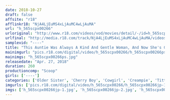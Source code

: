 ```yaml
---
date: 2018-10-27
draft: false
affsite: "r18"
afflinkr18: "NjA4LjEuMS4xLjAuMC4wLjAuMA"
url: "h_565scpx00266"
urloriginal: "http://www.r18.com/videos/vod/movies/detail/-/id=h_565scpx00266"
urlfinal: "http://media.r18.com/track/NjA4LjEuMS4xLjAuMC4wLjAuMA/videos/vod/movies/detail/-/id=h_565scpx00266"
samplevid: "----"
title: "This Auntie Was Always A Kind And Gentle Woman, And Now She's Giving Her Cherry Boy Nephew An Excessively Cum-Filled Sex Education! She Got Her Pussy Wet Over His Amazingly Magnificent Cock And When He Rubbed It Against Her, It Just Slipped Right In For A Cherry Popping Good Time!"
mainimgurl: "pics.r18.com/digital/video/h_565scpx00266/h_565scpx00266ps.jpg"
mainimgs: "h_565scpx00266ps.jpg"
releasedate: "Apr. 27, 2018"
duration: 260
productioncomp: "Scoop"
girls: ['----']
categories: ['Older Sister', 'Cherry Boy', 'Cowgirl', 'Creampie', 'Titty Fuck', 'Over 4 Hours', 'Hi-Def']
imgurls: ['pics.r18.com/digital/video/h_565scpx00266/h_565scpx00266jp-1.jpg', 'pics.r18.com/digital/video/h_565scpx00266/h_565scpx00266jp-2.jpg', 'pics.r18.com/digital/video/h_565scpx00266/h_565scpx00266jp-3.jpg', 'pics.r18.com/digital/video/h_565scpx00266/h_565scpx00266jp-4.jpg', 'pics.r18.com/digital/video/h_565scpx00266/h_565scpx00266jp-5.jpg', 'pics.r18.com/digital/video/h_565scpx00266/h_565scpx00266jp-6.jpg', 'pics.r18.com/digital/video/h_565scpx00266/h_565scpx00266jp-7.jpg', 'pics.r18.com/digital/video/h_565scpx00266/h_565scpx00266jp-8.jpg', 'pics.r18.com/digital/video/h_565scpx00266/h_565scpx00266jp-9.jpg', 'pics.r18.com/digital/video/h_565scpx00266/h_565scpx00266jp-10.jpg', 'pics.r18.com/digital/video/h_565scpx00266/h_565scpx00266jp-11.jpg', 'pics.r18.com/digital/video/h_565scpx00266/h_565scpx00266jp-12.jpg', 'pics.r18.com/digital/video/h_565scpx00266/h_565scpx00266jp-13.jpg', 'pics.r18.com/digital/video/h_565scpx00266/h_565scpx00266jp-14.jpg', 'pics.r18.com/digital/video/h_565scpx00266/h_565scpx00266jp-15.jpg', 'pics.r18.com/digital/video/h_565scpx00266/h_565scpx00266jp-16.jpg', 'pics.r18.com/digital/video/h_565scpx00266/h_565scpx00266jp-17.jpg', 'pics.r18.com/digital/video/h_565scpx00266/h_565scpx00266jp-18.jpg', 'pics.r18.com/digital/video/h_565scpx00266/h_565scpx00266jp-19.jpg', 'pics.r18.com/digital/video/h_565scpx00266/h_565scpx00266jp-20.jpg']
imgs: ['h_565scpx00266jp-1.jpg', 'h_565scpx00266jp-2.jpg', 'h_565scpx00266jp-3.jpg', 'h_565scpx00266jp-4.jpg', 'h_565scpx00266jp-5.jpg', 'h_565scpx00266jp-6.jpg', 'h_565scpx00266jp-7.jpg', 'h_565scpx00266jp-8.jpg', 'h_565scpx00266jp-9.jpg', 'h_565scpx00266jp-10.jpg', 'h_565scpx00266jp-11.jpg', 'h_565scpx00266jp-12.jpg', 'h_565scpx00266jp-13.jpg', 'h_565scpx00266jp-14.jpg', 'h_565scpx00266jp-15.jpg', 'h_565scpx00266jp-16.jpg', 'h_565scpx00266jp-17.jpg', 'h_565scpx00266jp-18.jpg', 'h_565scpx00266jp-19.jpg', 'h_565scpx00266jp-20.jpg']
---
```

